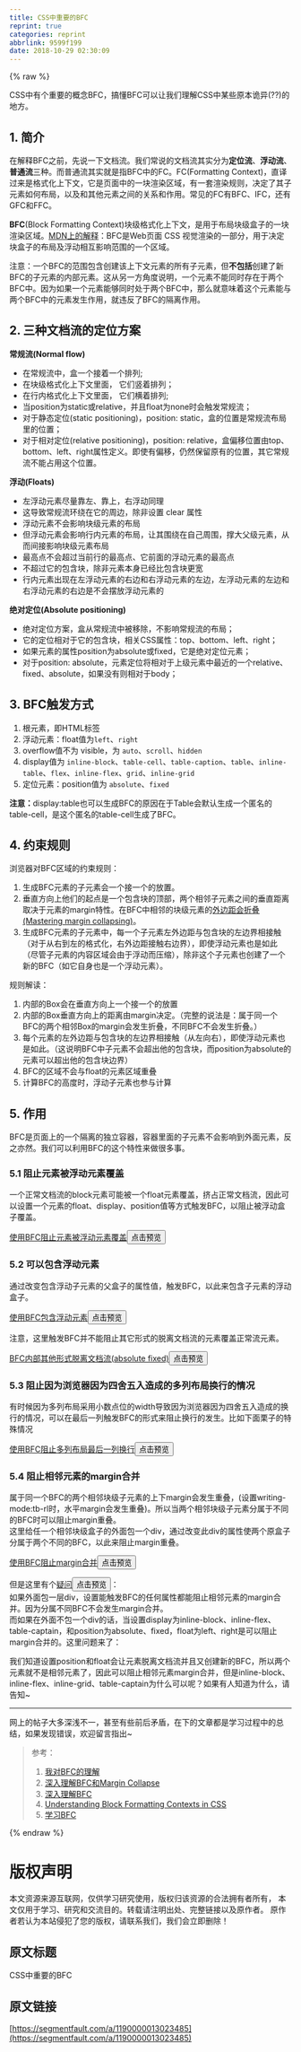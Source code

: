 ```yaml
---
title: CSS中重要的BFC
reprint: true
categories: reprint
abbrlink: 9599f199
date: 2018-10-29 02:30:09
---
```


{% raw %}
<p>CSS&#x4E2D;&#x6709;&#x4E2A;&#x91CD;&#x8981;&#x7684;&#x6982;&#x5FF5;BFC&#xFF0C;&#x641E;&#x61C2;BFC&#x53EF;&#x4EE5;&#x8BA9;&#x6211;&#x4EEC;&#x7406;&#x89E3;CSS&#x4E2D;&#x67D0;&#x4E9B;&#x539F;&#x672C;&#x8BE1;&#x5F02;(??)&#x7684;&#x5730;&#x65B9;&#x3002;</p><h2 id="articleHeader0">1. &#x7B80;&#x4ECB;</h2><p>&#x5728;&#x89E3;&#x91CA;BFC&#x4E4B;&#x524D;&#xFF0C;&#x5148;&#x8BF4;&#x4E00;&#x4E0B;&#x6587;&#x6863;&#x6D41;&#x3002;&#x6211;&#x4EEC;&#x5E38;&#x8BF4;&#x7684;&#x6587;&#x6863;&#x6D41;&#x5176;&#x5B9E;&#x5206;&#x4E3A;<strong>&#x5B9A;&#x4F4D;&#x6D41;</strong>&#x3001;<strong>&#x6D6E;&#x52A8;&#x6D41;</strong>&#x3001;<strong>&#x666E;&#x901A;&#x6D41;</strong>&#x4E09;&#x79CD;&#x3002;&#x800C;&#x666E;&#x901A;&#x6D41;&#x5176;&#x5B9E;&#x5C31;&#x662F;&#x6307;BFC&#x4E2D;&#x7684;FC&#x3002;FC(Formatting Context)&#xFF0C;&#x76F4;&#x8BD1;&#x8FC7;&#x6765;&#x662F;&#x683C;&#x5F0F;&#x5316;&#x4E0A;&#x4E0B;&#x6587;&#xFF0C;&#x5B83;&#x662F;&#x9875;&#x9762;&#x4E2D;&#x7684;&#x4E00;&#x5757;&#x6E32;&#x67D3;&#x533A;&#x57DF;&#xFF0C;&#x6709;&#x4E00;&#x5957;&#x6E32;&#x67D3;&#x89C4;&#x5219;&#xFF0C;&#x51B3;&#x5B9A;&#x4E86;&#x5176;&#x5B50;&#x5143;&#x7D20;&#x5982;&#x4F55;&#x5E03;&#x5C40;&#xFF0C;&#x4EE5;&#x53CA;&#x548C;&#x5176;&#x4ED6;&#x5143;&#x7D20;&#x4E4B;&#x95F4;&#x7684;&#x5173;&#x7CFB;&#x548C;&#x4F5C;&#x7528;&#x3002;&#x5E38;&#x89C1;&#x7684;FC&#x6709;BFC&#x3001;IFC&#xFF0C;&#x8FD8;&#x6709;GFC&#x548C;FFC&#x3002;</p><p><strong>BFC</strong>(Block Formatting Context)&#x5757;&#x7EA7;&#x683C;&#x5F0F;&#x5316;&#x4E0A;&#x4E0B;&#x6587;&#xFF0C;&#x662F;&#x7528;&#x4E8E;&#x5E03;&#x5C40;&#x5757;&#x7EA7;&#x76D2;&#x5B50;&#x7684;&#x4E00;&#x5757;&#x6E32;&#x67D3;&#x533A;&#x57DF;&#x3002;<a href="https://developer.mozilla.org/zh-CN/docs/Web/Guide/CSS/Block_formatting_context" rel="nofollow noreferrer" target="_blank">MDN&#x4E0A;&#x7684;&#x89E3;&#x91CA;</a>&#xFF1A;BFC&#x662F;Web&#x9875;&#x9762; CSS &#x89C6;&#x89C9;&#x6E32;&#x67D3;&#x7684;&#x4E00;&#x90E8;&#x5206;&#xFF0C;&#x7528;&#x4E8E;&#x51B3;&#x5B9A;&#x5757;&#x76D2;&#x5B50;&#x7684;&#x5E03;&#x5C40;&#x53CA;&#x6D6E;&#x52A8;&#x76F8;&#x4E92;&#x5F71;&#x54CD;&#x8303;&#x56F4;&#x7684;&#x4E00;&#x4E2A;&#x533A;&#x57DF;&#x3002;</p><p>&#x6CE8;&#x610F;&#xFF1A;&#x4E00;&#x4E2A;BFC&#x7684;&#x8303;&#x56F4;&#x5305;&#x542B;&#x521B;&#x5EFA;&#x8BE5;&#x4E0A;&#x4E0B;&#x6587;&#x5143;&#x7D20;&#x7684;&#x6240;&#x6709;&#x5B50;&#x5143;&#x7D20;&#xFF0C;&#x4F46;<strong>&#x4E0D;&#x5305;&#x62EC;</strong>&#x521B;&#x5EFA;&#x4E86;&#x65B0;BFC&#x7684;&#x5B50;&#x5143;&#x7D20;&#x7684;&#x5185;&#x90E8;&#x5143;&#x7D20;&#x3002;&#x8FD9;&#x4ECE;&#x53E6;&#x4E00;&#x65B9;&#x89D2;&#x5EA6;&#x8BF4;&#x660E;&#xFF0C;&#x4E00;&#x4E2A;&#x5143;&#x7D20;&#x4E0D;&#x80FD;&#x540C;&#x65F6;&#x5B58;&#x5728;&#x4E8E;&#x4E24;&#x4E2A;BFC&#x4E2D;&#x3002;&#x56E0;&#x4E3A;&#x5982;&#x679C;&#x4E00;&#x4E2A;&#x5143;&#x7D20;&#x80FD;&#x591F;&#x540C;&#x65F6;&#x5904;&#x4E8E;&#x4E24;&#x4E2A;BFC&#x4E2D;&#xFF0C;&#x90A3;&#x4E48;&#x5C31;&#x610F;&#x5473;&#x7740;&#x8FD9;&#x4E2A;&#x5143;&#x7D20;&#x80FD;&#x4E0E;&#x4E24;&#x4E2A;BFC&#x4E2D;&#x7684;&#x5143;&#x7D20;&#x53D1;&#x751F;&#x4F5C;&#x7528;&#xFF0C;&#x5C31;&#x8FDD;&#x53CD;&#x4E86;BFC&#x7684;&#x9694;&#x79BB;&#x4F5C;&#x7528;&#x3002;</p><h2 id="articleHeader1">2. &#x4E09;&#x79CD;&#x6587;&#x6863;&#x6D41;&#x7684;&#x5B9A;&#x4F4D;&#x65B9;&#x6848;</h2><p><strong>&#x5E38;&#x89C4;&#x6D41;(Normal flow)</strong></p><ul><li>&#x5728;&#x5E38;&#x89C4;&#x6D41;&#x4E2D;&#xFF0C;&#x76D2;&#x4E00;&#x4E2A;&#x63A5;&#x7740;&#x4E00;&#x4E2A;&#x6392;&#x5217;;</li><li>&#x5728;&#x5757;&#x7EA7;&#x683C;&#x5F0F;&#x5316;&#x4E0A;&#x4E0B;&#x6587;&#x91CC;&#x9762;&#xFF0C; &#x5B83;&#x4EEC;&#x7AD6;&#x7740;&#x6392;&#x5217;&#xFF1B;</li><li>&#x5728;&#x884C;&#x5185;&#x683C;&#x5F0F;&#x5316;&#x4E0A;&#x4E0B;&#x6587;&#x91CC;&#x9762;&#xFF0C; &#x5B83;&#x4EEC;&#x6A2A;&#x7740;&#x6392;&#x5217;;</li><li>&#x5F53;position&#x4E3A;static&#x6216;relative&#xFF0C;&#x5E76;&#x4E14;float&#x4E3A;none&#x65F6;&#x4F1A;&#x89E6;&#x53D1;&#x5E38;&#x89C4;&#x6D41;&#xFF1B;</li><li>&#x5BF9;&#x4E8E;&#x9759;&#x6001;&#x5B9A;&#x4F4D;(static positioning)&#xFF0C;position: static&#xFF0C;&#x76D2;&#x7684;&#x4F4D;&#x7F6E;&#x662F;&#x5E38;&#x89C4;&#x6D41;&#x5E03;&#x5C40;&#x91CC;&#x7684;&#x4F4D;&#x7F6E;&#xFF1B;</li><li>&#x5BF9;&#x4E8E;&#x76F8;&#x5BF9;&#x5B9A;&#x4F4D;(relative positioning)&#xFF0C;position: relative&#xFF0C;&#x76D2;&#x504F;&#x79FB;&#x4F4D;&#x7F6E;&#x7531;top&#x3001;bottom&#x3001;left&#x3001;right&#x5C5E;&#x6027;&#x5B9A;&#x4E49;&#x3002;&#x5373;&#x4F7F;&#x6709;&#x504F;&#x79FB;&#xFF0C;&#x4ECD;&#x7136;&#x4FDD;&#x7559;&#x539F;&#x6709;&#x7684;&#x4F4D;&#x7F6E;&#xFF0C;&#x5176;&#x5B83;&#x5E38;&#x89C4;&#x6D41;&#x4E0D;&#x80FD;&#x5360;&#x7528;&#x8FD9;&#x4E2A;&#x4F4D;&#x7F6E;&#x3002;</li></ul><p><strong>&#x6D6E;&#x52A8;(Floats)</strong></p><ul><li>&#x5DE6;&#x6D6E;&#x52A8;&#x5143;&#x7D20;&#x5C3D;&#x91CF;&#x9760;&#x5DE6;&#x3001;&#x9760;&#x4E0A;&#xFF0C;&#x53F3;&#x6D6E;&#x52A8;&#x540C;&#x7406;</li><li>&#x8FD9;&#x5BFC;&#x81F4;&#x5E38;&#x89C4;&#x6D41;&#x73AF;&#x7ED5;&#x5728;&#x5B83;&#x7684;&#x5468;&#x8FB9;&#xFF0C;&#x9664;&#x975E;&#x8BBE;&#x7F6E; clear &#x5C5E;&#x6027;</li><li>&#x6D6E;&#x52A8;&#x5143;&#x7D20;&#x4E0D;&#x4F1A;&#x5F71;&#x54CD;&#x5757;&#x7EA7;&#x5143;&#x7D20;&#x7684;&#x5E03;&#x5C40;</li><li>&#x4F46;&#x6D6E;&#x52A8;&#x5143;&#x7D20;&#x4F1A;&#x5F71;&#x54CD;&#x884C;&#x5185;&#x5143;&#x7D20;&#x7684;&#x5E03;&#x5C40;&#xFF0C;&#x8BA9;&#x5176;&#x56F4;&#x7ED5;&#x5728;&#x81EA;&#x5DF1;&#x5468;&#x56F4;&#xFF0C;&#x6491;&#x5927;&#x7236;&#x7EA7;&#x5143;&#x7D20;&#xFF0C;&#x4ECE;&#x800C;&#x95F4;&#x63A5;&#x5F71;&#x54CD;&#x5757;&#x7EA7;&#x5143;&#x7D20;&#x5E03;&#x5C40;</li><li>&#x6700;&#x9AD8;&#x70B9;&#x4E0D;&#x4F1A;&#x8D85;&#x8FC7;&#x5F53;&#x524D;&#x884C;&#x7684;&#x6700;&#x9AD8;&#x70B9;&#x3001;&#x5B83;&#x524D;&#x9762;&#x7684;&#x6D6E;&#x52A8;&#x5143;&#x7D20;&#x7684;&#x6700;&#x9AD8;&#x70B9;</li><li>&#x4E0D;&#x8D85;&#x8FC7;&#x5B83;&#x7684;&#x5305;&#x542B;&#x5757;&#xFF0C;&#x9664;&#x975E;&#x5143;&#x7D20;&#x672C;&#x8EAB;&#x5DF2;&#x7ECF;&#x6BD4;&#x5305;&#x542B;&#x5757;&#x66F4;&#x5BBD;</li><li>&#x884C;&#x5185;&#x5143;&#x7D20;&#x51FA;&#x73B0;&#x5728;&#x5DE6;&#x6D6E;&#x52A8;&#x5143;&#x7D20;&#x7684;&#x53F3;&#x8FB9;&#x548C;&#x53F3;&#x6D6E;&#x52A8;&#x5143;&#x7D20;&#x7684;&#x5DE6;&#x8FB9;&#xFF0C;&#x5DE6;&#x6D6E;&#x52A8;&#x5143;&#x7D20;&#x7684;&#x5DE6;&#x8FB9;&#x548C;&#x53F3;&#x6D6E;&#x52A8;&#x5143;&#x7D20;&#x7684;&#x53F3;&#x8FB9;&#x662F;&#x4E0D;&#x4F1A;&#x6446;&#x653E;&#x6D6E;&#x52A8;&#x5143;&#x7D20;&#x7684;</li></ul><p><strong>&#x7EDD;&#x5BF9;&#x5B9A;&#x4F4D;(Absolute positioning)</strong></p><ul><li>&#x7EDD;&#x5BF9;&#x5B9A;&#x4F4D;&#x65B9;&#x6848;&#xFF0C;&#x76D2;&#x4ECE;&#x5E38;&#x89C4;&#x6D41;&#x4E2D;&#x88AB;&#x79FB;&#x9664;&#xFF0C;&#x4E0D;&#x5F71;&#x54CD;&#x5E38;&#x89C4;&#x6D41;&#x7684;&#x5E03;&#x5C40;&#xFF1B;</li><li>&#x5B83;&#x7684;&#x5B9A;&#x4F4D;&#x76F8;&#x5BF9;&#x4E8E;&#x5B83;&#x7684;&#x5305;&#x542B;&#x5757;&#xFF0C;&#x76F8;&#x5173;CSS&#x5C5E;&#x6027;&#xFF1A;top&#x3001;bottom&#x3001;left&#x3001;right&#xFF1B;</li><li>&#x5982;&#x679C;&#x5143;&#x7D20;&#x7684;&#x5C5E;&#x6027;position&#x4E3A;absolute&#x6216;fixed&#xFF0C;&#x5B83;&#x662F;&#x7EDD;&#x5BF9;&#x5B9A;&#x4F4D;&#x5143;&#x7D20;&#xFF1B;</li><li>&#x5BF9;&#x4E8E;position: absolute&#xFF0C;&#x5143;&#x7D20;&#x5B9A;&#x4F4D;&#x5C06;&#x76F8;&#x5BF9;&#x4E8E;&#x4E0A;&#x7EA7;&#x5143;&#x7D20;&#x4E2D;&#x6700;&#x8FD1;&#x7684;&#x4E00;&#x4E2A;relative&#x3001;fixed&#x3001;absolute&#xFF0C;&#x5982;&#x679C;&#x6CA1;&#x6709;&#x5219;&#x76F8;&#x5BF9;&#x4E8E;body&#xFF1B;</li></ul><h2 id="articleHeader2">3. BFC&#x89E6;&#x53D1;&#x65B9;&#x5F0F;</h2><ol><li>&#x6839;&#x5143;&#x7D20;&#xFF0C;&#x5373;HTML&#x6807;&#x7B7E;</li><li>&#x6D6E;&#x52A8;&#x5143;&#x7D20;&#xFF1A;float&#x503C;&#x4E3A;<code>left</code>&#x3001;<code>right</code></li><li>overflow&#x503C;&#x4E0D;&#x4E3A; visible&#xFF0C;&#x4E3A; <code>auto</code>&#x3001;<code>scroll</code>&#x3001;<code>hidden</code></li><li>display&#x503C;&#x4E3A; <code>inline-block</code>&#x3001;<code>table-cell</code>&#x3001;<code>table-caption</code>&#x3001;<code>table</code>&#x3001;<code>inline-table</code>&#x3001;<code>flex</code>&#x3001;<code>inline-flex</code>&#x3001;<code>grid</code>&#x3001;<code>inline-grid</code></li><li>&#x5B9A;&#x4F4D;&#x5143;&#x7D20;&#xFF1A;position&#x503C;&#x4E3A; <code>absolute</code>&#x3001;<code>fixed</code></li></ol><p><strong>&#x6CE8;&#x610F;&#xFF1A;</strong>display:table&#x4E5F;&#x53EF;&#x4EE5;&#x751F;&#x6210;BFC&#x7684;&#x539F;&#x56E0;&#x5728;&#x4E8E;Table&#x4F1A;&#x9ED8;&#x8BA4;&#x751F;&#x6210;&#x4E00;&#x4E2A;&#x533F;&#x540D;&#x7684;table-cell&#xFF0C;&#x662F;&#x8FD9;&#x4E2A;&#x533F;&#x540D;&#x7684;table-cell&#x751F;&#x6210;&#x4E86;BFC&#x3002;</p><h2 id="articleHeader3">4. &#x7EA6;&#x675F;&#x89C4;&#x5219;</h2><p>&#x6D4F;&#x89C8;&#x5668;&#x5BF9;BFC&#x533A;&#x57DF;&#x7684;&#x7EA6;&#x675F;&#x89C4;&#x5219;&#xFF1A;</p><ol><li>&#x751F;&#x6210;BFC&#x5143;&#x7D20;&#x7684;&#x5B50;&#x5143;&#x7D20;&#x4F1A;&#x4E00;&#x4E2A;&#x63A5;&#x4E00;&#x4E2A;&#x7684;&#x653E;&#x7F6E;&#x3002;</li><li>&#x5782;&#x76F4;&#x65B9;&#x5411;&#x4E0A;&#x4ED6;&#x4EEC;&#x7684;&#x8D77;&#x70B9;&#x662F;&#x4E00;&#x4E2A;&#x5305;&#x542B;&#x5757;&#x7684;&#x9876;&#x90E8;&#xFF0C;&#x4E24;&#x4E2A;&#x76F8;&#x90BB;&#x5B50;&#x5143;&#x7D20;&#x4E4B;&#x95F4;&#x7684;&#x5782;&#x76F4;&#x8DDD;&#x79BB;&#x53D6;&#x51B3;&#x4E8E;&#x5143;&#x7D20;&#x7684;margin&#x7279;&#x6027;&#x3002;&#x5728;BFC&#x4E2D;&#x76F8;&#x90BB;&#x7684;&#x5757;&#x7EA7;&#x5143;&#x7D20;&#x7684;<a href="https://developer.mozilla.org/zh-CN/docs/Web/CSS/CSS_Box_Model/Mastering_margin_collapsing" rel="nofollow noreferrer" target="_blank">&#x5916;&#x8FB9;&#x8DDD;&#x4F1A;&#x6298;&#x53E0;(Mastering margin collapsing)</a>&#x3002;</li><li>&#x751F;&#x6210;BFC&#x5143;&#x7D20;&#x7684;&#x5B50;&#x5143;&#x7D20;&#x4E2D;&#xFF0C;&#x6BCF;&#x4E00;&#x4E2A;&#x5B50;&#x5143;&#x7D20;&#x5DE6;&#x5916;&#x8FB9;&#x8DDD;&#x4E0E;&#x5305;&#x542B;&#x5757;&#x7684;&#x5DE6;&#x8FB9;&#x754C;&#x76F8;&#x63A5;&#x89E6;&#xFF08;&#x5BF9;&#x4E8E;&#x4ECE;&#x53F3;&#x5230;&#x5DE6;&#x7684;&#x683C;&#x5F0F;&#x5316;&#xFF0C;&#x53F3;&#x5916;&#x8FB9;&#x8DDD;&#x63A5;&#x89E6;&#x53F3;&#x8FB9;&#x754C;&#xFF09;&#xFF0C;&#x5373;&#x4F7F;&#x6D6E;&#x52A8;&#x5143;&#x7D20;&#x4E5F;&#x662F;&#x5982;&#x6B64;&#xFF08;&#x5C3D;&#x7BA1;&#x5B50;&#x5143;&#x7D20;&#x7684;&#x5185;&#x5BB9;&#x533A;&#x57DF;&#x4F1A;&#x7531;&#x4E8E;&#x6D6E;&#x52A8;&#x800C;&#x538B;&#x7F29;&#xFF09;&#xFF0C;&#x9664;&#x975E;&#x8FD9;&#x4E2A;&#x5B50;&#x5143;&#x7D20;&#x4E5F;&#x521B;&#x5EFA;&#x4E86;&#x4E00;&#x4E2A;&#x65B0;&#x7684;BFC&#xFF08;&#x5982;&#x5B83;&#x81EA;&#x8EAB;&#x4E5F;&#x662F;&#x4E00;&#x4E2A;&#x6D6E;&#x52A8;&#x5143;&#x7D20;&#xFF09;&#x3002;</li></ol><p>&#x89C4;&#x5219;&#x89E3;&#x8BFB;&#xFF1A;</p><ol><li>&#x5185;&#x90E8;&#x7684;Box&#x4F1A;&#x5728;&#x5782;&#x76F4;&#x65B9;&#x5411;&#x4E0A;&#x4E00;&#x4E2A;&#x63A5;&#x4E00;&#x4E2A;&#x7684;&#x653E;&#x7F6E;</li><li>&#x5185;&#x90E8;&#x7684;Box&#x5782;&#x76F4;&#x65B9;&#x5411;&#x4E0A;&#x7684;&#x8DDD;&#x79BB;&#x7531;margin&#x51B3;&#x5B9A;&#x3002;&#xFF08;&#x5B8C;&#x6574;&#x7684;&#x8BF4;&#x6CD5;&#x662F;&#xFF1A;&#x5C5E;&#x4E8E;&#x540C;&#x4E00;&#x4E2A;BFC&#x7684;&#x4E24;&#x4E2A;&#x76F8;&#x90BB;Box&#x7684;margin&#x4F1A;&#x53D1;&#x751F;&#x6298;&#x53E0;&#xFF0C;&#x4E0D;&#x540C;BFC&#x4E0D;&#x4F1A;&#x53D1;&#x751F;&#x6298;&#x53E0;&#x3002;&#xFF09;</li><li>&#x6BCF;&#x4E2A;&#x5143;&#x7D20;&#x7684;&#x5DE6;&#x5916;&#x8FB9;&#x8DDD;&#x4E0E;&#x5305;&#x542B;&#x5757;&#x7684;&#x5DE6;&#x8FB9;&#x754C;&#x76F8;&#x63A5;&#x89E6;&#xFF08;&#x4ECE;&#x5DE6;&#x5411;&#x53F3;&#xFF09;&#xFF0C;&#x5373;&#x4F7F;&#x6D6E;&#x52A8;&#x5143;&#x7D20;&#x4E5F;&#x662F;&#x5982;&#x6B64;&#x3002;&#xFF08;&#x8FD9;&#x8BF4;&#x660E;BFC&#x4E2D;&#x5B50;&#x5143;&#x7D20;&#x4E0D;&#x4F1A;&#x8D85;&#x51FA;&#x4ED6;&#x7684;&#x5305;&#x542B;&#x5757;&#xFF0C;&#x800C;position&#x4E3A;absolute&#x7684;&#x5143;&#x7D20;&#x53EF;&#x4EE5;&#x8D85;&#x51FA;&#x4ED6;&#x7684;&#x5305;&#x542B;&#x5757;&#x8FB9;&#x754C;&#xFF09;</li><li>BFC&#x7684;&#x533A;&#x57DF;&#x4E0D;&#x4F1A;&#x4E0E;float&#x7684;&#x5143;&#x7D20;&#x533A;&#x57DF;&#x91CD;&#x53E0;</li><li>&#x8BA1;&#x7B97;BFC&#x7684;&#x9AD8;&#x5EA6;&#x65F6;&#xFF0C;&#x6D6E;&#x52A8;&#x5B50;&#x5143;&#x7D20;&#x4E5F;&#x53C2;&#x4E0E;&#x8BA1;&#x7B97;</li></ol><h2 id="articleHeader4">5. &#x4F5C;&#x7528;</h2><p>BFC&#x662F;&#x9875;&#x9762;&#x4E0A;&#x7684;&#x4E00;&#x4E2A;&#x9694;&#x79BB;&#x7684;&#x72EC;&#x7ACB;&#x5BB9;&#x5668;&#xFF0C;&#x5BB9;&#x5668;&#x91CC;&#x9762;&#x7684;&#x5B50;&#x5143;&#x7D20;&#x4E0D;&#x4F1A;&#x5F71;&#x54CD;&#x5230;&#x5916;&#x9762;&#x5143;&#x7D20;&#xFF0C;&#x53CD;&#x4E4B;&#x4EA6;&#x7136;&#x3002;&#x6211;&#x4EEC;&#x53EF;&#x4EE5;&#x5229;&#x7528;BFC&#x7684;&#x8FD9;&#x4E2A;&#x7279;&#x6027;&#x6765;&#x505A;&#x5F88;&#x591A;&#x4E8B;&#x3002;</p><h3 id="articleHeader5">5.1 &#x963B;&#x6B62;&#x5143;&#x7D20;&#x88AB;&#x6D6E;&#x52A8;&#x5143;&#x7D20;&#x8986;&#x76D6;</h3><p>&#x4E00;&#x4E2A;&#x6B63;&#x5E38;&#x6587;&#x6863;&#x6D41;&#x7684;block&#x5143;&#x7D20;&#x53EF;&#x80FD;&#x88AB;&#x4E00;&#x4E2A;float&#x5143;&#x7D20;&#x8986;&#x76D6;&#xFF0C;&#x6324;&#x5360;&#x6B63;&#x5E38;&#x6587;&#x6863;&#x6D41;&#xFF0C;&#x56E0;&#x6B64;&#x53EF;&#x4EE5;&#x8BBE;&#x7F6E;&#x4E00;&#x4E2A;&#x5143;&#x7D20;&#x7684;float&#x3001;display&#x3001;position&#x503C;&#x7B49;&#x65B9;&#x5F0F;&#x89E6;&#x53D1;BFC&#xFF0C;&#x4EE5;&#x963B;&#x6B62;&#x88AB;&#x6D6E;&#x52A8;&#x76D2;&#x5B50;&#x8986;&#x76D6;&#x3002;</p><p><a href="https://codepen.io/SHERlocked93/pen/pazdzB" rel="nofollow noreferrer" target="_blank">&#x4F7F;&#x7528;BFC&#x963B;&#x6B62;&#x5143;&#x7D20;&#x88AB;&#x6D6E;&#x52A8;&#x5143;&#x7D20;&#x8986;&#x76D6;</a><button class="btn btn-xs btn-default ml10 preview" data-url="SHERlocked93/pen/pazdzB" data-typeid="3">&#x70B9;&#x51FB;&#x9884;&#x89C8;</button></p><h3 id="articleHeader6">5.2 &#x53EF;&#x4EE5;&#x5305;&#x542B;&#x6D6E;&#x52A8;&#x5143;&#x7D20;</h3><p>&#x901A;&#x8FC7;&#x6539;&#x53D8;&#x5305;&#x542B;&#x6D6E;&#x52A8;&#x5B50;&#x5143;&#x7D20;&#x7684;&#x7236;&#x76D2;&#x5B50;&#x7684;&#x5C5E;&#x6027;&#x503C;&#xFF0C;&#x89E6;&#x53D1;BFC&#xFF0C;&#x4EE5;&#x6B64;&#x6765;&#x5305;&#x542B;&#x5B50;&#x5143;&#x7D20;&#x7684;&#x6D6E;&#x52A8;&#x76D2;&#x5B50;&#x3002;</p><p><a href="https://codepen.io/SHERlocked93/pen/OQLOqG" rel="nofollow noreferrer" target="_blank">&#x4F7F;&#x7528;BFC&#x5305;&#x542B;&#x6D6E;&#x52A8;&#x5143;&#x7D20;</a><button class="btn btn-xs btn-default ml10 preview" data-url="SHERlocked93/pen/OQLOqG" data-typeid="3">&#x70B9;&#x51FB;&#x9884;&#x89C8;</button></p><p>&#x6CE8;&#x610F;&#xFF0C;&#x8FD9;&#x91CC;&#x89E6;&#x53D1;BFC&#x5E76;&#x4E0D;&#x80FD;&#x963B;&#x6B62;&#x5176;&#x5B83;&#x5F62;&#x5F0F;&#x7684;&#x8131;&#x79BB;&#x6587;&#x6863;&#x6D41;&#x7684;&#x5143;&#x7D20;&#x8986;&#x76D6;&#x6B63;&#x5E38;&#x6D41;&#x5143;&#x7D20;&#x3002;</p><p><a href="https://codepen.io/SHERlocked93/pen/MQjZPG" rel="nofollow noreferrer" target="_blank">BFC&#x5185;&#x90E8;&#x5176;&#x4ED6;&#x5F62;&#x5F0F;&#x8131;&#x79BB;&#x6587;&#x6863;&#x6D41;(absolute fixed)</a><button class="btn btn-xs btn-default ml10 preview" data-url="SHERlocked93/pen/MQjZPG" data-typeid="3">&#x70B9;&#x51FB;&#x9884;&#x89C8;</button></p><h3 id="articleHeader7">5.3 &#x963B;&#x6B62;&#x56E0;&#x4E3A;&#x6D4F;&#x89C8;&#x5668;&#x56E0;&#x4E3A;&#x56DB;&#x820D;&#x4E94;&#x5165;&#x9020;&#x6210;&#x7684;&#x591A;&#x5217;&#x5E03;&#x5C40;&#x6362;&#x884C;&#x7684;&#x60C5;&#x51B5;</h3><p>&#x6709;&#x65F6;&#x5019;&#x56E0;&#x4E3A;&#x591A;&#x5217;&#x5E03;&#x5C40;&#x91C7;&#x7528;&#x5C0F;&#x6570;&#x70B9;&#x4F4D;&#x7684;width&#x5BFC;&#x81F4;&#x56E0;&#x4E3A;&#x6D4F;&#x89C8;&#x5668;&#x56E0;&#x4E3A;&#x56DB;&#x820D;&#x4E94;&#x5165;&#x9020;&#x6210;&#x7684;&#x6362;&#x884C;&#x7684;&#x60C5;&#x51B5;&#xFF0C;&#x53EF;&#x4EE5;&#x5728;&#x6700;&#x540E;&#x4E00;&#x5217;&#x89E6;&#x53D1;BFC&#x7684;&#x5F62;&#x5F0F;&#x6765;&#x963B;&#x6B62;&#x6362;&#x884C;&#x7684;&#x53D1;&#x751F;&#x3002;&#x6BD4;&#x5982;&#x4E0B;&#x9762;&#x6817;&#x5B50;&#x7684;&#x7279;&#x6B8A;&#x60C5;&#x51B5;</p><p><a href="https://codepen.io/SHERlocked93/pen/yvVOvG" rel="nofollow noreferrer" target="_blank">&#x4F7F;&#x7528;BFC&#x963B;&#x6B62;&#x591A;&#x5217;&#x5E03;&#x5C40;&#x6700;&#x540E;&#x4E00;&#x5217;&#x6362;&#x884C;</a><button class="btn btn-xs btn-default ml10 preview" data-url="SHERlocked93/pen/yvVOvG" data-typeid="3">&#x70B9;&#x51FB;&#x9884;&#x89C8;</button></p><h3 id="articleHeader8">5.4 &#x963B;&#x6B62;&#x76F8;&#x90BB;&#x5143;&#x7D20;&#x7684;margin&#x5408;&#x5E76;</h3><p>&#x5C5E;&#x4E8E;&#x540C;&#x4E00;&#x4E2A;BFC&#x7684;&#x4E24;&#x4E2A;&#x76F8;&#x90BB;&#x5757;&#x7EA7;&#x5B50;&#x5143;&#x7D20;&#x7684;&#x4E0A;&#x4E0B;margin&#x4F1A;&#x53D1;&#x751F;&#x91CD;&#x53E0;&#xFF0C;(&#x8BBE;&#x7F6E;writing-mode:tb-rl&#x65F6;&#xFF0C;&#x6C34;&#x5E73;margin&#x4F1A;&#x53D1;&#x751F;&#x91CD;&#x53E0;)&#x3002;&#x6240;&#x4EE5;&#x5F53;&#x4E24;&#x4E2A;&#x76F8;&#x90BB;&#x5757;&#x7EA7;&#x5B50;&#x5143;&#x7D20;&#x5206;&#x5C5E;&#x4E8E;&#x4E0D;&#x540C;&#x7684;BFC&#x65F6;&#x53EF;&#x4EE5;&#x963B;&#x6B62;margin&#x91CD;&#x53E0;&#x3002;<br>&#x8FD9;&#x91CC;&#x7ED9;&#x4EFB;&#x4E00;&#x4E2A;&#x76F8;&#x90BB;&#x5757;&#x7EA7;&#x76D2;&#x5B50;&#x7684;&#x5916;&#x9762;&#x5305;&#x4E00;&#x4E2A;div&#xFF0C;&#x901A;&#x8FC7;&#x6539;&#x53D8;&#x6B64;div&#x7684;&#x5C5E;&#x6027;&#x4F7F;&#x4E24;&#x4E2A;&#x539F;&#x76D2;&#x5B50;&#x5206;&#x5C5E;&#x4E8E;&#x4E24;&#x4E2A;&#x4E0D;&#x540C;&#x7684;BFC&#xFF0C;&#x4EE5;&#x6B64;&#x6765;&#x963B;&#x6B62;margin&#x91CD;&#x53E0;&#x3002;</p><p><a href="https://codepen.io/SHERlocked93/pen/eVOevN" rel="nofollow noreferrer" target="_blank">&#x4F7F;&#x7528;BFC&#x963B;&#x6B62;margin&#x5408;&#x5E76;</a><button class="btn btn-xs btn-default ml10 preview" data-url="SHERlocked93/pen/eVOevN" data-typeid="3">&#x70B9;&#x51FB;&#x9884;&#x89C8;</button></p><p>&#x4F46;&#x662F;&#x8FD9;&#x91CC;&#x6709;&#x4E2A;<a href="https://codepen.io/SHERlocked93/pen/VQZrxQ" rel="nofollow noreferrer" target="_blank">&#x7591;&#x95EE;</a><button class="btn btn-xs btn-default ml10 preview" data-url="SHERlocked93/pen/VQZrxQ" data-typeid="3">&#x70B9;&#x51FB;&#x9884;&#x89C8;</button>&#xFF1A;<br>&#x5982;&#x679C;&#x5916;&#x9762;&#x5305;&#x4E00;&#x5C42;div&#xFF0C;&#x8BBE;&#x7F6E;&#x80FD;&#x89E6;&#x53D1;BFC&#x7684;&#x4EFB;&#x4F55;&#x5C5E;&#x6027;&#x90FD;&#x80FD;&#x963B;&#x6B62;&#x76F8;&#x90BB;&#x5143;&#x7D20;&#x7684;margin&#x5408;&#x5E76;&#x3002;&#x56E0;&#x4E3A;&#x5206;&#x5C5E;&#x4E0D;&#x540C;BFC&#x4E0D;&#x4F1A;&#x53D1;&#x751F;margin&#x5408;&#x5E76;&#x3002;<br>&#x800C;&#x5982;&#x679C;&#x5728;&#x5916;&#x9762;&#x4E0D;&#x5305;&#x4E00;&#x4E2A;div&#x7684;&#x8BDD;&#xFF0C;&#x5F53;&#x8BBE;&#x7F6E;display&#x4E3A;inline-block&#x3001;inline-flex&#x3001;table-captain&#xFF0C;&#x548C;position&#x4E3A;absolute&#x3001;fixed&#xFF0C;float&#x4E3A;left&#x3001;right&#x662F;&#x53EF;&#x4EE5;&#x963B;&#x6B62;margin&#x5408;&#x5E76;&#x7684;&#x3002;&#x8FD9;&#x91CC;&#x95EE;&#x9898;&#x6765;&#x4E86;&#xFF1A;</p><p>&#x6211;&#x4EEC;&#x77E5;&#x9053;&#x8BBE;&#x7F6E;position&#x548C;float&#x4F1A;&#x8BA9;&#x5143;&#x7D20;&#x8131;&#x79BB;&#x6587;&#x6863;&#x6D41;&#x5E76;&#x4E14;&#x53C8;&#x521B;&#x5EFA;&#x65B0;&#x7684;BFC&#xFF0C;&#x6240;&#x4EE5;&#x4E24;&#x4E2A;&#x5143;&#x7D20;&#x5C31;&#x4E0D;&#x662F;&#x76F8;&#x90BB;&#x5143;&#x7D20;&#x4E86;&#xFF0C;&#x56E0;&#x6B64;&#x53EF;&#x4EE5;&#x963B;&#x6B62;&#x76F8;&#x90BB;&#x5143;&#x7D20;margin&#x5408;&#x5E76;&#xFF0C;&#x4F46;&#x662F;inline-block&#x3001;inline-flex&#x3001;inline-grid&#x3001;table-captain&#x4E3A;&#x4EC0;&#x4E48;&#x53EF;&#x4EE5;&#x5462;&#xFF1F;&#x5982;&#x679C;&#x6709;&#x4EBA;&#x77E5;&#x9053;&#x4E3A;&#x4EC0;&#x4E48;&#xFF0C;&#x8BF7;&#x544A;&#x77E5;~</p><hr><p>&#x7F51;&#x4E0A;&#x7684;&#x5E16;&#x5B50;&#x5927;&#x591A;&#x6DF1;&#x6D45;&#x4E0D;&#x4E00;&#xFF0C;&#x751A;&#x81F3;&#x6709;&#x4E9B;&#x524D;&#x540E;&#x77DB;&#x76FE;&#xFF0C;&#x5728;&#x4E0B;&#x7684;&#x6587;&#x7AE0;&#x90FD;&#x662F;&#x5B66;&#x4E60;&#x8FC7;&#x7A0B;&#x4E2D;&#x7684;&#x603B;&#x7ED3;&#xFF0C;&#x5982;&#x679C;&#x53D1;&#x73B0;&#x9519;&#x8BEF;&#xFF0C;&#x6B22;&#x8FCE;&#x7559;&#x8A00;&#x6307;&#x51FA;~</p><blockquote><p>&#x53C2;&#x8003;&#xFF1A;</p><ol><li><a href="http://www.cnblogs.com/dojo-lzz/p/3999013.html" rel="nofollow noreferrer" target="_blank">&#x6211;&#x5BF9;BFC&#x7684;&#x7406;&#x89E3;</a></li><li><a href="https://www.w3cplus.com/css/understanding-bfc-and-margin-collapse.html" rel="nofollow noreferrer" target="_blank">&#x6DF1;&#x5165;&#x7406;&#x89E3;BFC&#x548C;Margin Collapse</a></li><li><a href="https://www.cnblogs.com/xiaohuochai/p/5248536.html" rel="nofollow noreferrer" target="_blank">&#x6DF1;&#x5165;&#x7406;&#x89E3;BFC</a></li><li><a href="https://www.sitepoint.com/understanding-block-formatting-contexts-in-css/" rel="nofollow noreferrer" target="_blank">Understanding Block Formatting Contexts in CSS</a></li><li><a href="http://web.jobbole.com/83274/" rel="nofollow noreferrer" target="_blank">&#x5B66;&#x4E60;BFC</a></li></ol></blockquote>
{% endraw %}

# 版权声明
本文资源来源互联网，仅供学习研究使用，版权归该资源的合法拥有者所有，
本文仅用于学习、研究和交流目的。转载请注明出处、完整链接以及原作者。
原作者若认为本站侵犯了您的版权，请联系我们，我们会立即删除！

## 原文标题
CSS中重要的BFC

## 原文链接
[https://segmentfault.com/a/1190000013023485](https://segmentfault.com/a/1190000013023485)


